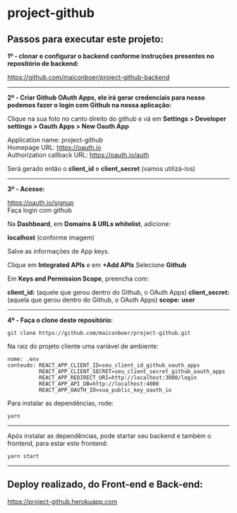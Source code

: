 # project-github

## Passos para executar este projeto:

**1º - clonar e configurar o backend conforme instruções presentes no repositório de backend:**    

https://github.com/maiconboer/project-github-backend

------------------------------------------


**2º - Criar Github OAuth Apps, ele irá gerar credenciais para nosso podemos fazer o login com Github na nossa aplicação:**  

Clique na sua foto no canto direito do github e vá em **Settings > Developer settings > Oauth Apps > New Oauth App**

Application name: project-github  
Homepage URL: https://oauth.io  
Authorization callback URL: https://oauth.io/auth  

Será gerado então o **client_id** e **client_secret** (vamos utilizá-los)    


-----------------------------------------

**3º - Acesse:**  

https://oauth.io/signup  
Faça login com github  

Na **Dashboard**, em **Domains & URLs whitelist**, adicione:  

**localhost** (conforme imagem)  

Salve as informações de App keys.  

Clique em **Integrated APIs** e em **+Add APIs**
Selecione **Github**

Em **Keys and Permission Scope**, preencha com:

**client_id:** (aquele que gerou dentro do Github, o OAuth Apps)
**client_secret:** (aquela que gerou dentro do Github, o OAuth Apps)
**scope:** **user**

-----------------------------------------

**4º - Faça o clone deste repositório:**   

    git clone https://github.com/maiconboer/project-github.git
    
    
Na raiz do projeto cliente uma variável de ambiente:

    nome: .env
    conteudo: REACT_APP_CLIENT_ID=seu_client_id_github_oauth_apps
              REACT_APP_CLIENT_SECRET=seu_client_secret_github_oauth_apps
              REACT_APP_REDIRECT_URI=http://localhost:3000/login
              REACT_APP_API_DB=http://localhost:4000
              REACT_APP_OAUTH_IO=sua_public_key_oauth_io
              
   
 Para instalar as dependências, rode:

    yarn

-----------------------------------------
 
Após instalar as dependências, pode startar seu backend e também o frontend, para estar este frontend:

    yarn start
    
----------------------------------------- 


## Deploy realizado, do Front-end e Back-end:

https://project-github.herokuapp.com
